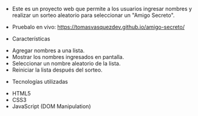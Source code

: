 * Este es un proyecto web que permite a los usuarios ingresar nombres y realizar un sorteo aleatorio para seleccionar un "Amigo Secreto".

* Pruebalo en vivo: https://tomasvasquezdev.github.io/amigo-secreto/


* Características
- Agregar nombres a una lista.
- Mostrar los nombres ingresados en pantalla.
- Seleccionar un nombre aleatorio de la lista.
- Reiniciar la lista después del sorteo.



* Tecnologías utilizadas
- HTML5
- CSS3
- JavaScript (DOM Manipulation)
